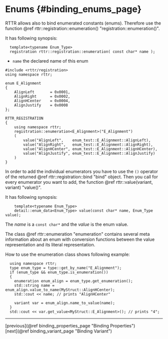 Enums {#binding_enums_page}
=====

RTTR allows also to bind enumerated constants (enums). Therefore use the function @ref rttr::registration::enumeration() "registration::enumeration()".

It has following synopsis:

~~~~{.cpp}
  template<typename Enum_Type>
  registration rttr::registration::enumeration( const char* name );
~~~~

- `name` the declared name of this enum

~~~~{.cpp}
#include <rttr/registration>
using namespace rttr;

enum E_Alignment
{
    AlignLeft       = 0x0001,
    AlignRight      = 0x0002,
    AlignHCenter    = 0x0004,
    AlignJustify    = 0x0008
};

RTTR_REGISTRATION
{
    using namespace rttr;
    registration::enumeration<E_Alignment>("E_Alignment")
    (
        value("AlignLeft",    enum_test::E_Alignment::AlignLeft),
        value("AlignRight",   enum_test::E_Alignment::AlignRight),
        value("AlignHCenter", enum_test::E_Alignment::AlignHCenter),
        value("AlignJustify", enum_test::E_Alignment::AlignJustify)
    )
}
~~~~
In order to add the individual enumerators you have to use the `()` operator of the returned @ref rttr::registration::bind "bind" object.
Then you call for every enumerator you want to add, the function @ref rttr::value(variant, variant) "value()".

It has following synopsis:
~~~~{.cpp}
    template<typename Enum_Type>
    detail::enum_data<Enum_Type> value(const char* name, Enum_Type value);
~~~~

The *name* is a `const char*` and the *value* is the enum value.

The class @ref rttr::enumeration "enumeration" contains several meta information about an enum with conversion 
functions between the value representation and its literal representation.

How to use the enumeration class shows following example:
~~~~{.cpp}
  using namespace rttr;  
  type enum_type = type::get_by_name("E_Alignment");
  if (enum_type && enum_type.is_enumeration())
  {
    enumeration enum_align = enum_type.get_enumeration();
    std::string name = enum_align.value_to_name(MyStruct::AlignHCenter);
    std::cout << name; // prints "AlignHCenter"
    
    variant var = enum_align.name_to_value(name);
  }
  std::cout << var.get_value<MyStruct::E_Alignment>(); // prints "4";
~~~~

<hr>

<div type="button" class="btn btn-default">[previous](@ref binding_properties_page "Binding Properties")</div><div class="btn btn-default">[next](@ref binding_variant_page "Binding Variant")</div>
